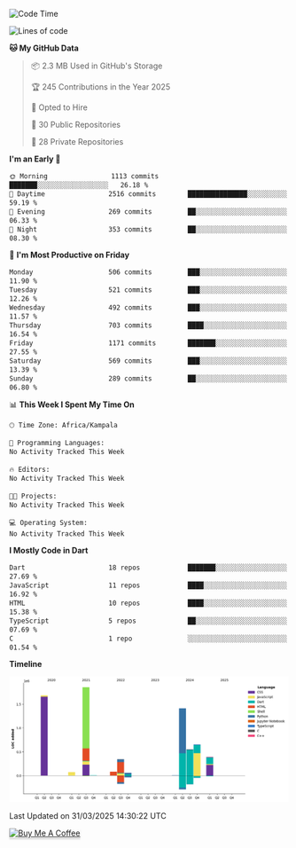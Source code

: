 <!--START_SECTION:waka-->
![Code Time](http://img.shields.io/badge/Code%20Time-949%20hrs%209%20mins-blue)

![Lines of code](https://img.shields.io/badge/From%20Hello%20World%20I%27ve%20Written-7.1%20million%20lines%20of%20code-blue)

**🐱 My GitHub Data** 

> 📦 2.3 MB Used in GitHub's Storage 
 > 
> 🏆 245 Contributions in the Year 2025
 > 
> 💼 Opted to Hire
 > 
> 📜 30 Public Repositories 
 > 
> 🔑 28 Private Repositories 
 > 
**I'm an Early 🐤** 

```text
🌞 Morning                1113 commits        ███████░░░░░░░░░░░░░░░░░░   26.18 % 
🌆 Daytime                2516 commits        ███████████████░░░░░░░░░░   59.19 % 
🌃 Evening                269 commits         ██░░░░░░░░░░░░░░░░░░░░░░░   06.33 % 
🌙 Night                  353 commits         ██░░░░░░░░░░░░░░░░░░░░░░░   08.30 % 
```
📅 **I'm Most Productive on Friday** 

```text
Monday                   506 commits         ███░░░░░░░░░░░░░░░░░░░░░░   11.90 % 
Tuesday                  521 commits         ███░░░░░░░░░░░░░░░░░░░░░░   12.26 % 
Wednesday                492 commits         ███░░░░░░░░░░░░░░░░░░░░░░   11.57 % 
Thursday                 703 commits         ████░░░░░░░░░░░░░░░░░░░░░   16.54 % 
Friday                   1171 commits        ███████░░░░░░░░░░░░░░░░░░   27.55 % 
Saturday                 569 commits         ███░░░░░░░░░░░░░░░░░░░░░░   13.39 % 
Sunday                   289 commits         ██░░░░░░░░░░░░░░░░░░░░░░░   06.80 % 
```


📊 **This Week I Spent My Time On** 

```text
🕑︎ Time Zone: Africa/Kampala

💬 Programming Languages: 
No Activity Tracked This Week

🔥 Editors: 
No Activity Tracked This Week

🐱‍💻 Projects: 
No Activity Tracked This Week

💻 Operating System: 
No Activity Tracked This Week
```

**I Mostly Code in Dart** 

```text
Dart                     18 repos            ███████░░░░░░░░░░░░░░░░░░   27.69 % 
JavaScript               11 repos            ████░░░░░░░░░░░░░░░░░░░░░   16.92 % 
HTML                     10 repos            ████░░░░░░░░░░░░░░░░░░░░░   15.38 % 
TypeScript               5 repos             ██░░░░░░░░░░░░░░░░░░░░░░░   07.69 % 
C                        1 repo              ░░░░░░░░░░░░░░░░░░░░░░░░░   01.54 % 
```



**Timeline**

![Lines of Code chart](https://raw.githubusercontent.com/drexhacker/drexhacker/main/assets/bar_graph.png)


 Last Updated on 31/03/2025 14:30:22 UTC
<!--END_SECTION:waka-->

<a href="https://www.buymeacoffee.com/drexsoftorg" target="_blank"><img src="https://www.buymeacoffee.com/assets/img/custom_images/orange_img.png" alt="Buy Me A Coffee" style="height: 41px !important;width: 174px !important;box-shadow: 0px 3px 2px 0px rgba(190, 190, 190, 0.5) !important;-webkit-box-shadow: 0px 3px 2px 0px rgba(190, 190, 190, 0.5) !important;" ></a>


<!---
drexhacker/drexhacker is a ✨ special ✨ repository because its `README.md` (this file) appears on your GitHub profile.
You can click the Preview link to take a look at your changes.
--->
